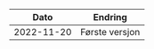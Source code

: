 | Dato       | Endring                                                                                                                                                                                                                                                       |
|------------|---------------------------------------------------------------------------------------------------------------------------------------------------------------------------------------------------------------------------------------------------------------|
| 2022-11-20 | Første versjon                                                                                                                                                                                                                                                |
